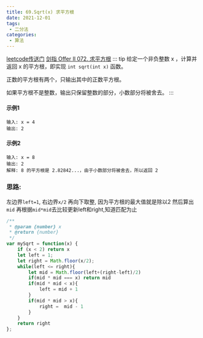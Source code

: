 ```yaml
---
title: 69.Sqrt(x) 求平方根
date: 2021-12-01
tags:
 - 二分法
categories: 
 - 算法
---
```


[leetcode传送门](https://leetcode-cn.com/problems/sqrtx/)
[剑指 Offer II 072. 求平方根](https://leetcode-cn.com/problems/jJ0w9p/submissions/)
::: tip 
给定一个非负整数 x ，计算并返回 x 的平方根，即实现 `int sqrt(int x)` 函数。

正数的平方根有两个，只输出其中的正数平方根。

如果平方根不是整数，输出只保留整数的部分，小数部分将被舍去。
:::

#### 示例1
```
输入: x = 4
输出: 2
```

#### 示例2
```
输入: x = 8
输出: 2
解释: 8 的平方根是 2.82842...，由于小数部分将被舍去，所以返回 2
```

### 思路: 
左边界`left=1`,
右边界`x/2` 再向下取整, 因为平方根的最大值就是除以2
然后算出`mid` 再根据`mid*mid`去比较更新left和right,知道匹配为止 

``` js
/**
 * @param {number} x
 * @return {number}
 */
var mySqrt = function(x) {
    if (x < 2) return x
    let left = 1;
    let right = Math.floor(x/2);
    while(left <= right){
        let mid = Math.floor(left+(right-left)/2)
        if(mid * mid === x) return mid
        if(mid * mid < x){
            left = mid + 1
        }
        if(mid * mid > x){
            right =  mid - 1
        }
    }
    return right
};
```
